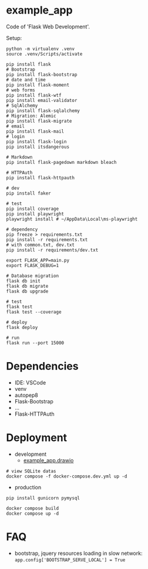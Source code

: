 # example_app

Code of 'Flask Web Development'.

Setup:
```shell
python -m virtualenv .venv
source .venv/Scripts/activate

pip install flask
# Bootstrap
pip install flask-bootstrap
# date and time
pip install flask-moment
# web forms
pip install flask-wtf
pip install email-validator
# SqlAlchemy
pip install flask-sqlalchemy
# Migration: Alemic
pip install flask-migrate
# email
pip install flask-mail
# login
pip install flask-login
pip install itsdangerous

# Markdown
pip install flask-pagedown markdown bleach

# HTTPAuth
pip install flask-httpauth

# dev
pip install faker

# test
pip install coverage
pip install playwright
playwright install # ~/AppData\Local\ms-playwright

# dependency
pip freeze > requirements.txt
pip install -r requirements.txt
# with common.txt, dev.txt
pip install -r requirements/dev.txt

export FLASK_APP=main.py
export FLASK_DEBUG=1

# Database migration
flask db init
flask db migrate
flask db upgrade

# test
flask test
flask test --coverage

# deploy
flask deploy

# run
flask run --port 15000
```

# Dependencies
- IDE: VSCode
- venv
- autopep8
- Flask-Bootstrap
- ...
- Flask-HTTPAuth

# Deployment

- development
  - [example_app.drawio](./doc/example_app.drawio)
```shell
# view SQLite datas
docker compose -f docker-compose.dev.yml up -d
```
- production
```shell
pip install gunicorn pymysql

docker compose build
docker compose up -d
```

# FAQ
- bootstrap, jquery resources loading in slow network: `app.config['BOOTSTRAP_SERVE_LOCAL'] = True`
